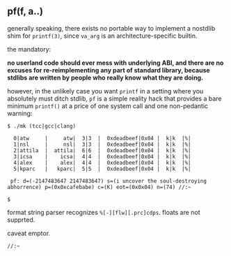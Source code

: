 ## pf(f, a..)

generally speaking, there exists no portable way to implement a nostdlib
shim for `printf(3)`, since `va_arg` is an architecture-specific
builtin.

the mandatory:

**no userland code should ever mess with underlying ABI, and there are
no excuses for re-reimplementing any part of standard library, because
stdlibs are written by people who really know what they are doing.**

however, in the unlikely case you want `printf` in a setting where you 
absolutely must ditch stdlib, `pf` is a simple reality hack that provides
a bare minimum `printf()` at a price of one system call and one non-pedantic 
warning:

```
$ ./mk (tcc|gcc|clang)

  0|atw     |     atw|  3|3  |  0xdeadbeef|0x04 |  k|k  |%|
  1|nsl     |     nsl|  3|3  |  0xdeadbeef|0x04 |  k|k  |%|
  2|attila  |  attila|  6|6  |  0xdeadbeef|0x04 |  k|k  |%|
  3|icsa    |    icsa|  4|4  |  0xdeadbeef|0x04 |  k|k  |%|
  4|alex    |    alex|  4|4  |  0xdeadbeef|0x04 |  k|k  |%|
  5|kparc   |   kparc|  5|5  |  0xdeadbeef|0x04 |  k|k  |%|

 pf: d=(-2147483647 2147483647) s=(i uncover the soul-destroying abhorrence) p=(0x0xcafebabe) c=(K) eot=(0x0x04) n=(74) //:~

$
```

format string parser recognizes `%[-][flw][.prc]cdps`. floats are not supprted.


caveat emptor.


`//:~`
